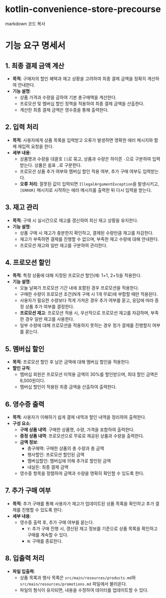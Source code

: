 # kotlin-convenience-store-precourse

markdown
코드 복사

# 기능 요구 명세서

## 1. 최종 결제 금액 계산

- **목적**: 구매자의 할인 혜택과 재고 상황을 고려하여 최종 결제 금액을 정확히 계산하여 안내한다.
- **기능 설명**:
    - 상품 가격과 수량을 곱하여 기본 총구매액을 계산한다.
    - 프로모션 및 멤버십 할인 정책을 적용하여 최종 결제 금액을 산출한다.
    - 계산한 최종 결제 금액은 영수증을 통해 출력한다.

## 2. 입력 처리

- **목적**: 사용자에게 상품 목록을 입력받고 오류가 발생하면 명확한 에러 메시지와 함께 재입력 요청을 한다.
- **세부 내용**:
    - 상품명과 수량을 대괄호 `[]`로 묶고, 상품과 수량은 하이픈 `-`으로 구분하여 입력받는다. 상품은 쉼표 `,`로 구분한다.
    - 프로모션 상품 추가 여부와 멤버십 할인 적용 여부, 추가 구매 여부도 입력받는다.
    - **오류 처리**: 잘못된 값이 입력되면 `IllegalArgumentException`을 발생시키고, `[ERROR]` 메시지로 시작하는 에러 메시지를 출력한 뒤 다시 입력을 받는다.

## 3. 재고 관리

- **목적**: 구매 시 실시간으로 재고를 갱신하여 최신 재고 상황을 유지한다.
- **기능 설명**:
    - 상품 구매 시 재고가 충분한지 확인하고, 결제된 수량만큼 재고를 차감한다.
    - 재고가 부족하면 결제를 진행할 수 없으며, 부족한 재고 수량에 대해 안내한다.
    - 프로모션 재고와 일반 재고를 구분하여 관리한다.

## 4. 프로모션 할인

- **목적**: 특정 상품에 대해 지정된 프로모션 할인(예: 1+1, 2+1)을 적용한다.
- **기능 설명**:
    - 오늘 날짜가 프로모션 기간 내에 포함된 경우 프로모션을 적용한다.
    - 구매한 수량이 프로모션 조건(N개 구매 시 1개 무료)에 부합할 때만 적용된다.
    - 사용자가 필요한 수량보다 적게 가져온 경우 추가 여부를 묻고, 응답에 따라 증정 상품 추가 여부를 결정한다.
    - **프로모션 재고**: 프로모션 적용 시, 우선적으로 프로모션 재고를 차감하며, 부족한 경우 일반 재고를 사용한다.
    - 일부 수량에 대해 프로모션을 적용하지 못하는 경우 정가 결제를 진행할지 여부를 묻는다.

## 5. 멤버십 할인

- **목적**: 프로모션 할인 후 남은 금액에 대해 멤버십 할인을 적용한다.
- **할인 규칙**:
    - 멤버십 회원은 프로모션 미적용 금액의 30%를 할인받으며, 최대 할인 금액은 8,000원이다.
    - 멤버십 할인이 적용된 최종 금액을 산출하여 출력한다.

## 6. 영수증 출력

- **목적**: 사용자가 이해하기 쉽게 결제 내역과 할인 내역을 정리하여 출력한다.
- **구성 요소**:
    - **구매 상품 내역**: 구매한 상품명, 수량, 가격을 포함하여 출력한다.
    - **증정 상품 내역**: 프로모션으로 무료로 제공된 상품과 수량을 출력한다.
    - **금액 정보**:
        - 총구매액: 구매한 상품의 총 수량과 총 금액
        - 행사할인: 프로모션 할인된 금액
        - 멤버십할인: 멤버십에 의해 추가로 할인된 금액
        - 내실돈: 최종 결제 금액
    - 영수증 항목을 정렬하여 금액과 수량을 명확히 확인할 수 있도록 한다.

## 7. 추가 구매 여부

- **목적**: 추가 구매를 통해 사용자가 재고가 업데이트된 상품 목록을 확인하고 추가 결제를 진행할 수 있도록 한다.
- **세부 내용**:
    - 영수증 출력 후, 추가 구매 여부를 묻는다.
        - `Y`: 추가 구매 진행 시, 갱신된 재고 정보를 기준으로 상품 목록을 확인하고 구매를 계속할 수 있다.
        - `N`: 구매를 종료한다.

## 8. 입출력 처리

- **파일 입출력**:
    - 상품 목록과 행사 목록은 `src/main/resources/products.md`와 `src/main/resources/promotions.md` 파일에서 불러온다.
    - 파일의 형식이 유지되면, 내용을 수정하여 데이터를 업데이트할 수 있다.
